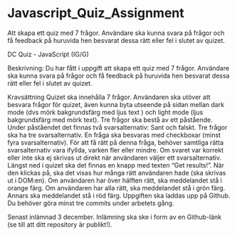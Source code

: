 # Javascript_Quiz_Assignment
Att skapa ett quiz med 7 frågor. Användare ska kunna svara på frågor och få feedback på huruvida hen besvarat dessa rätt eller fel i slutet av quizet.

DC Quiz - JavaScript (IG/G)

Beskrivning: Du har fått i uppgift att skapa ett quiz med 7 frågor. Användare ska kunna svara på frågor och få feedback på huruvida hen besvarat dessa rätt eller fel i slutet av quizet.

Kravsättning
Quizet ska innehålla 7 frågor.
Användaren ska utöver att besvara frågor för quizet, även kunna byta utseende på sidan mellan dark mode (dvs mörk bakgrundsfärg med ljus text ) och light mode (ljus bakgrundsfärg med mörk text).
Tre frågor ska bestå av ett påstående. Under påståendet det finnas två svarsalternativ: Sant och falskt.
Tre frågor ska ha tre svarsalternativ.
En fråga ska besvaras med checkboxar (minst fyra svarsalternativ). För att få rätt på denna fråga, behöver samtliga rätta svarsalternativ vara ifyllda, varken fler eller mindre.
Om svaret var korrekt eller inte ska ej skrivas ut direkt när användaren väljer ett svarsalternativ.
Längst ned i quizet ska det finnas en knapp med texten “Get results!”. När den klickas på, ska det visas hur många rätt användaren hade (ska skrivas ut i DOM:en). Om användaren har över hälften rätt, ska meddelandet stå i orange färg. Om användaren har alla rätt, ska meddelandet stå i grön färg. Annars ska meddelandet stå i röd färg.
Uppgiften ska laddas upp på Github. Du behöver göra minst tre commits under arbetets gång.


Senast inlämnad 3 december. Inlämning ska ske i form av en Github-länk (se till att ditt repository är publikt!).
